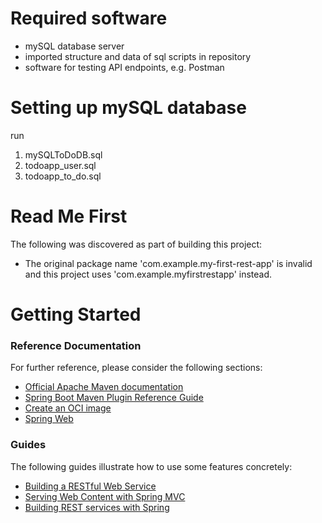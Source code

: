# Required software
- mySQL database server
- imported structure and data of sql scripts in repository
- software for testing API endpoints, e.g. Postman

# Setting up mySQL database
run 
1. mySQLToDoDB.sql
2. todoapp_user.sql
3. todoapp_to_do.sql

# Read Me First
The following was discovered as part of building this project:

* The original package name 'com.example.my-first-rest-app' is invalid and this project uses 'com.example.myfirstrestapp' instead.

# Getting Started

### Reference Documentation
For further reference, please consider the following sections:

* [Official Apache Maven documentation](https://maven.apache.org/guides/index.html)
* [Spring Boot Maven Plugin Reference Guide](https://docs.spring.io/spring-boot/docs/3.1.2/maven-plugin/reference/html/)
* [Create an OCI image](https://docs.spring.io/spring-boot/docs/3.1.2/maven-plugin/reference/html/#build-image)
* [Spring Web](https://docs.spring.io/spring-boot/docs/3.1.2/reference/htmlsinge/index.html#web)

### Guides
The following guides illustrate how to use some features concretely:

* [Building a RESTful Web Service](https://spring.io/guides/gs/rest-service/)
* [Serving Web Content with Spring MVC](https://spring.io/guides/gs/serving-web-content/)
* [Building REST services with Spring](https://spring.io/guides/tutorials/rest/)

